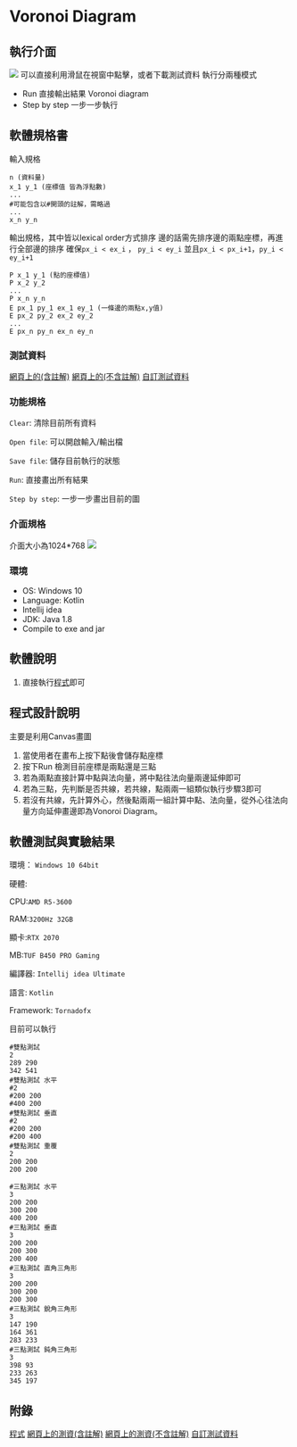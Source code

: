 # Voronoi Diagram
## 執行介面
![](https://i.imgur.com/B1pc7Gr.png)
可以直接利用滑鼠在視窗中點擊，或者下載測試資料
執行分兩種模式
- Run
直接輸出結果 Voronoi diagram
- Step by step
一步一步執行
## 軟體規格書
輸入規格
```
n (資料量)
x_1 y_1 (座標值 皆為浮點數)
...
#可能包含以#開頭的註解，需略過
...
x_n y_n
```
輸出規格，其中皆以lexical order方式排序
邊的話需先排序邊的兩點座標，再進行全部邊的排序
確保`px_i < ex_i` ， `py_i < ey_i`
並且`px_i < px_i+1`，`py_i < ey_i+1`
```
P x_1 y_1 (點的座標值)
P x_2 y_2
...
P x_n y_n
E px_1 py_1 ex_1 ey_1 (一條邊的兩點x,y值)
E px_2 py_2 ex_2 ey_2
...
E px_n py_n ex_n ey_n
```
### 測試資料
[網頁上的(含註解)](https://par.cse.nsysu.edu.tw/~cbyang/course/algo/vd_testdata.in)
[網頁上的(不含註解)](https://par.cse.nsysu.edu.tw/~cbyang/course/algo/vd_testdata_pure.in)
[自訂測試資料](https://drive.google.com/file/d/10zRAdSHZXauczl7s2sFu7Jf5ukqZChoR/view?usp=sharing)
### 功能規格
`Clear`: 清除目前所有資料

`Open file`: 可以開啟輸入/輸出檔

`Save file`: 儲存目前執行的狀態

`Run`: 直接畫出所有結果

`Step by step`: 一步一步畫出目前的圖
### 介面規格
介面大小為1024*768
![](https://i.imgur.com/tq0HEsb.png)

### 環境
- OS: Windows 10
- Language: Kotlin
- Intellij idea
- JDK: Java 1.8
- Compile to exe and jar

## 軟體說明
1. 直接執行[程式](https://drive.google.com/file/d/1gscLw7B6Cim9QN2tq_hLTZoxyvOgxd-D/view?usp=sharing)即可


## 程式設計說明
主要是利用Canvas畫圖
1. 當使用者在畫布上按下點後會儲存點座標
2. 按下Run 檢測目前座標是兩點還是三點
3. 若為兩點直接計算中點與法向量，將中點往法向量兩邊延伸即可
4. 若為三點，先判斷是否共線，若共線，點兩兩一組類似執行步驟3即可
5. 若沒有共線，先計算外心，然後點兩兩一組計算中點、法向量，從外心往法向量方向延伸畫邊即為Vonoroi Diagram。

## 軟體測試與實驗結果
環境： `Windows 10 64bit`

硬體: 

CPU:`AMD R5-3600`

RAM:`3200Hz 32GB`

顯卡:`RTX 2070`

MB:`TUF B450 PRO Gaming`

編譯器: `Intellij idea Ultimate`

語言: `Kotlin`

Framework: `Tornadofx`

目前可以執行

```
#雙點測試
2
289 290
342 541
#雙點測試 水平
#2
#200 200
#400 200
#雙點測試 垂直
#2
#200 200
#200 400
#雙點測試 重覆
2
200 200
200 200

#三點測試 水平
3
200 200
300 200
400 200
#三點測試 垂直
3
200 200
200 300
200 400
#三點測試 直角三角形
3
200 200
300 200
200 300
#三點測試 銳角三角形
3
147 190
164 361
283 233
#三點測試 鈍角三角形
3
398 93
233 263
345 197
```


## 附錄
[程式](https://drive.google.com/file/d/1gscLw7B6Cim9QN2tq_hLTZoxyvOgxd-D/view?usp=sharing)
[網頁上的測資(含註解)](https://par.cse.nsysu.edu.tw/~cbyang/course/algo/vd_testdata.in)
[網頁上的測資(不含註解)](https://par.cse.nsysu.edu.tw/~cbyang/course/algo/vd_testdata_pure.in)
[自訂測試資料](https://drive.google.com/file/d/10zRAdSHZXauczl7s2sFu7Jf5ukqZChoR/view?usp=sharing)